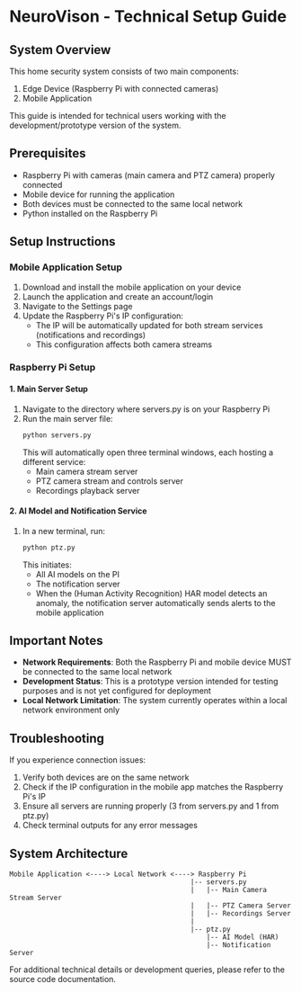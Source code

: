 # NeuroVison - Technical Setup Guide

## System Overview

This home security system consists of two main components:
1. Edge Device (Raspberry Pi with connected cameras)
2. Mobile Application

This guide is intended for technical users working with the development/prototype version of the system.

## Prerequisites

- Raspberry Pi with cameras (main camera and PTZ camera) properly connected
- Mobile device for running the application
- Both devices must be connected to the same local network
- Python installed on the Raspberry Pi

## Setup Instructions

### Mobile Application Setup

1. Download and install the mobile application on your device
2. Launch the application and create an account/login
3. Navigate to the Settings page
4. Update the Raspberry Pi's IP configuration:
   - The IP will be automatically updated for both stream services (notifications and recordings)
   - This configuration affects both camera streams

### Raspberry Pi Setup

#### 1. Main Server Setup
1. Navigate to the directory where servers.py is on your Raspberry Pi
2. Run the main server file:
   ```bash
   python servers.py
   ```
   This will automatically open three terminal windows, each hosting a different service:
   - Main camera stream server
   - PTZ camera stream and controls server
   - Recordings playback server

#### 2. AI Model and Notification Service
1. In a new terminal, run:
   ```bash
   python ptz.py
   ```
   This initiates:
   - All AI models on the PI
   - The notification server
   - When the (Human Activity Recognition) HAR model detects an anomaly, the notification server automatically sends alerts to the mobile application

## Important Notes

- **Network Requirements**: Both the Raspberry Pi and mobile device MUST be connected to the same local network
- **Development Status**: This is a prototype version intended for testing purposes and is not yet configured for deployment
- **Local Network Limitation**: The system currently operates within a local network environment only

## Troubleshooting

If you experience connection issues:
1. Verify both devices are on the same network
2. Check if the IP configuration in the mobile app matches the Raspberry Pi's IP
3. Ensure all servers are running properly (3 from servers.py and 1 from ptz.py)
4. Check terminal outputs for any error messages

## System Architecture

```
Mobile Application <----> Local Network <----> Raspberry Pi
                                             |-- servers.py
                                             |   |-- Main Camera Stream Server
                                             |   |-- PTZ Camera Server
                                             |   |-- Recordings Server
                                             |
                                             |-- ptz.py
                                                 |-- AI Model (HAR)
                                                 |-- Notification Server
```

For additional technical details or development queries, please refer to the source code documentation. 
